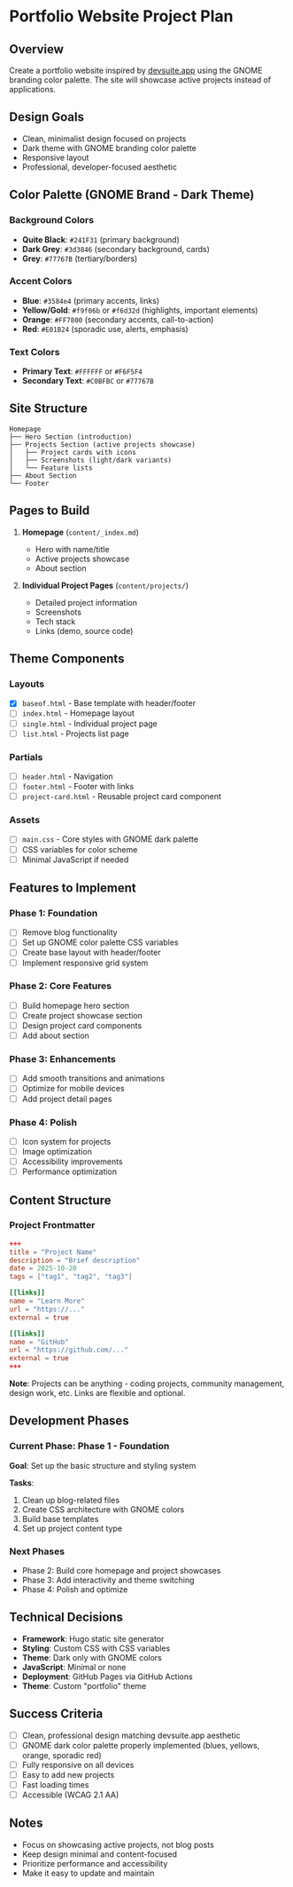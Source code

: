 # Portfolio Website Project Plan

## Overview
Create a portfolio website inspired by [devsuite.app](https://devsuite.app/) using the GNOME branding color palette. The site will showcase active projects instead of applications.

## Design Goals
- Clean, minimalist design focused on projects
- Dark theme with GNOME branding color palette
- Responsive layout
- Professional, developer-focused aesthetic

## Color Palette (GNOME Brand - Dark Theme)

### Background Colors
- **Quite Black**: `#241F31` (primary background)
- **Dark Grey**: `#3d3846` (secondary background, cards)
- **Grey**: `#77767B` (tertiary/borders)

### Accent Colors
- **Blue**: `#3584e4` (primary accents, links)
- **Yellow/Gold**: `#f9f06b` or `#f6d32d` (highlights, important elements)
- **Orange**: `#FF7800` (secondary accents, call-to-action)
- **Red**: `#E01B24` (sporadic use, alerts, emphasis)

### Text Colors
- **Primary Text**: `#FFFFFF` or `#F6F5F4`
- **Secondary Text**: `#C0BFBC` or `#77767B`

## Site Structure

```
Homepage
├── Hero Section (introduction)
├── Projects Section (active projects showcase)
│   ├── Project cards with icons
│   ├── Screenshots (light/dark variants)
│   └── Feature lists
├── About Section
└── Footer
```

## Pages to Build
1. **Homepage** (`content/_index.md`)
   - Hero with name/title
   - Active projects showcase
   - About section

2. **Individual Project Pages** (`content/projects/`)
   - Detailed project information
   - Screenshots
   - Tech stack
   - Links (demo, source code)

## Theme Components

### Layouts
- [x] `baseof.html` - Base template with header/footer
- [ ] `index.html` - Homepage layout
- [ ] `single.html` - Individual project page
- [ ] `list.html` - Projects list page

### Partials
- [ ] `header.html` - Navigation
- [ ] `footer.html` - Footer with links
- [ ] `project-card.html` - Reusable project card component

### Assets
- [ ] `main.css` - Core styles with GNOME dark palette
- [ ] CSS variables for color scheme
- [ ] Minimal JavaScript if needed

## Features to Implement

### Phase 1: Foundation
- [ ] Remove blog functionality
- [ ] Set up GNOME color palette CSS variables
- [ ] Create base layout with header/footer
- [ ] Implement responsive grid system

### Phase 2: Core Features
- [ ] Build homepage hero section
- [ ] Create project showcase section
- [ ] Design project card components
- [ ] Add about section

### Phase 3: Enhancements
- [ ] Add smooth transitions and animations
- [ ] Optimize for mobile devices
- [ ] Add project detail pages

### Phase 4: Polish
- [ ] Icon system for projects
- [ ] Image optimization
- [ ] Accessibility improvements
- [ ] Performance optimization

## Content Structure

### Project Frontmatter
```toml
+++
title = "Project Name"
description = "Brief description"
date = 2025-10-20
tags = ["tag1", "tag2", "tag3"]

[[links]]
name = "Learn More"
url = "https://..."
external = true

[[links]]
name = "GitHub"
url = "https://github.com/..."
external = true
+++
```

**Note**: Projects can be anything - coding projects, community management, design work, etc. Links are flexible and optional.

## Development Phases

### Current Phase: Phase 1 - Foundation
**Goal**: Set up the basic structure and styling system

**Tasks**:
1. Clean up blog-related files
2. Create CSS architecture with GNOME colors
3. Build base templates
4. Set up project content type

### Next Phases
- Phase 2: Build core homepage and project showcases
- Phase 3: Add interactivity and theme switching
- Phase 4: Polish and optimize

## Technical Decisions
- **Framework**: Hugo static site generator
- **Styling**: Custom CSS with CSS variables
- **Theme**: Dark only with GNOME colors
- **JavaScript**: Minimal or none
- **Deployment**: GitHub Pages via GitHub Actions
- **Theme**: Custom "portfolio" theme

## Success Criteria
- [ ] Clean, professional design matching devsuite.app aesthetic
- [ ] GNOME dark color palette properly implemented (blues, yellows, orange, sporadic red)
- [ ] Fully responsive on all devices
- [ ] Easy to add new projects
- [ ] Fast loading times
- [ ] Accessible (WCAG 2.1 AA)

## Notes
- Focus on showcasing active projects, not blog posts
- Keep design minimal and content-focused
- Prioritize performance and accessibility
- Make it easy to update and maintain
